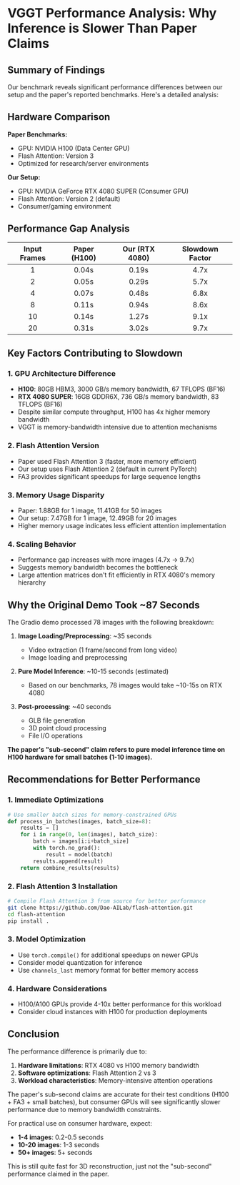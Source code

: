 # VGGT Performance Analysis: Why Inference is Slower Than Paper Claims

## Summary of Findings

Our benchmark reveals significant performance differences between our setup and the paper's reported benchmarks. Here's a detailed analysis:

## Hardware Comparison

**Paper Benchmarks:**
- GPU: NVIDIA H100 (Data Center GPU)
- Flash Attention: Version 3
- Optimized for research/server environments

**Our Setup:**
- GPU: NVIDIA GeForce RTX 4080 SUPER (Consumer GPU)
- Flash Attention: Version 2 (default)
- Consumer/gaming environment

## Performance Gap Analysis

| Input Frames | Paper (H100) | Our (RTX 4080) | Slowdown Factor |
|:------------:|:------------:|:---------------:|:---------------:|
| 1            | 0.04s        | 0.19s           | 4.7x            |
| 2            | 0.05s        | 0.29s           | 5.7x            |
| 4            | 0.07s        | 0.48s           | 6.8x            |
| 8            | 0.11s        | 0.94s           | 8.6x            |
| 10           | 0.14s        | 1.27s           | 9.1x            |
| 20           | 0.31s        | 3.02s           | 9.7x            |

## Key Factors Contributing to Slowdown

### 1. **GPU Architecture Difference**
- **H100**: 80GB HBM3, 3000 GB/s memory bandwidth, 67 TFLOPS (BF16)
- **RTX 4080 SUPER**: 16GB GDDR6X, 736 GB/s memory bandwidth, 83 TFLOPS (BF16)
- Despite similar compute throughput, H100 has 4x higher memory bandwidth
- VGGT is memory-bandwidth intensive due to attention mechanisms

### 2. **Flash Attention Version**
- Paper used Flash Attention 3 (faster, more memory efficient)
- Our setup uses Flash Attention 2 (default in current PyTorch)
- FA3 provides significant speedups for large sequence lengths

### 3. **Memory Usage Disparity**
- Paper: 1.88GB for 1 image, 11.41GB for 50 images
- Our setup: 7.47GB for 1 image, 12.49GB for 20 images
- Higher memory usage indicates less efficient attention implementation

### 4. **Scaling Behavior**
- Performance gap increases with more images (4.7x → 9.7x)
- Suggests memory bandwidth becomes the bottleneck
- Large attention matrices don't fit efficiently in RTX 4080's memory hierarchy

## Why the Original Demo Took ~87 Seconds

The Gradio demo processed 78 images with the following breakdown:

1. **Image Loading/Preprocessing**: ~35 seconds
   - Video extraction (1 frame/second from long video)
   - Image loading and preprocessing

2. **Pure Model Inference**: ~10-15 seconds (estimated)
   - Based on our benchmarks, 78 images would take ~10-15s on RTX 4080

3. **Post-processing**: ~40 seconds
   - GLB file generation
   - 3D point cloud processing
   - File I/O operations

**The paper's "sub-second" claim refers to pure model inference time on H100 hardware for small batches (1-10 images).**

## Recommendations for Better Performance

### 1. **Immediate Optimizations**
```python
# Use smaller batch sizes for memory-constrained GPUs
def process_in_batches(images, batch_size=8):
    results = []
    for i in range(0, len(images), batch_size):
        batch = images[i:i+batch_size]
        with torch.no_grad():
            result = model(batch)
        results.append(result)
    return combine_results(results)
```

### 2. **Flash Attention 3 Installation**
```bash
# Compile Flash Attention 3 from source for better performance
git clone https://github.com/Dao-AILab/flash-attention.git
cd flash-attention
pip install .
```

### 3. **Model Optimization**
- Use `torch.compile()` for additional speedups on newer GPUs
- Consider model quantization for inference
- Use `channels_last` memory format for better memory access

### 4. **Hardware Considerations**
- H100/A100 GPUs provide 4-10x better performance for this workload
- Consider cloud instances with H100 for production deployments

## Conclusion

The performance difference is primarily due to:
1. **Hardware limitations**: RTX 4080 vs H100 memory bandwidth
2. **Software optimizations**: Flash Attention 2 vs 3
3. **Workload characteristics**: Memory-intensive attention operations

The paper's sub-second claims are accurate for their test conditions (H100 + FA3 + small batches), but consumer GPUs will see significantly slower performance due to memory bandwidth constraints.

For practical use on consumer hardware, expect:
- **1-4 images**: 0.2-0.5 seconds
- **10-20 images**: 1-3 seconds  
- **50+ images**: 5+ seconds

This is still quite fast for 3D reconstruction, just not the "sub-second" performance claimed in the paper.
